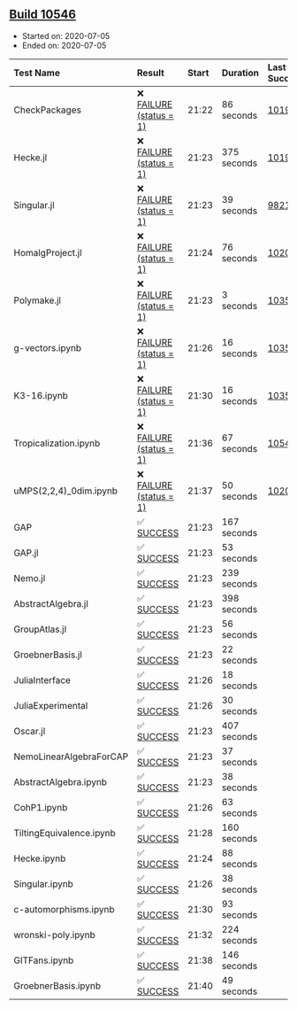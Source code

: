 ## [Build 10546](https://oscarci.mathematik.uni-kl.de/job/oscar/10546/)

* Started on: 2020-07-05
* Ended on: 2020-07-05

| Test Name    | Result | Start | Duration | Last Success | First Failure |
|:-------------|:-------|:------|:---------|:-------------|:--------------|
| CheckPackages | ❌ [FAILURE (status = 1)](https://oscarci.mathematik.uni-kl.de/job/oscar/10546/artifact/logs/build-10546/CheckPackages.log) | 21:22 | 86 seconds | [10197](https://oscarci.mathematik.uni-kl.de/job/oscar/10197/) | [10198](https://oscarci.mathematik.uni-kl.de/job/oscar/10198/) |
| Hecke.jl | ❌ [FAILURE (status = 1)](https://oscarci.mathematik.uni-kl.de/job/oscar/10546/artifact/logs/build-10546/Hecke.jl.log) | 21:23 | 375 seconds | [10197](https://oscarci.mathematik.uni-kl.de/job/oscar/10197/) | [10198](https://oscarci.mathematik.uni-kl.de/job/oscar/10198/) |
| Singular.jl | ❌ [FAILURE (status = 1)](https://oscarci.mathematik.uni-kl.de/job/oscar/10546/artifact/logs/build-10546/Singular.jl.log) | 21:23 | 39 seconds | [9821](https://oscarci.mathematik.uni-kl.de/job/oscar/9821/) | [9822](https://oscarci.mathematik.uni-kl.de/job/oscar/9822/) |
| HomalgProject.jl | ❌ [FAILURE (status = 1)](https://oscarci.mathematik.uni-kl.de/job/oscar/10546/artifact/logs/build-10546/HomalgProject.jl.log) | 21:24 | 76 seconds | [10209](https://oscarci.mathematik.uni-kl.de/job/oscar/10209/) | [10210](https://oscarci.mathematik.uni-kl.de/job/oscar/10210/) |
| Polymake.jl | ❌ [FAILURE (status = 1)](https://oscarci.mathematik.uni-kl.de/job/oscar/10546/artifact/logs/build-10546/Polymake.jl.log) | 21:23 | 3 seconds | [10356](https://oscarci.mathematik.uni-kl.de/job/oscar/10356/) | [10357](https://oscarci.mathematik.uni-kl.de/job/oscar/10357/) |
| g-vectors.ipynb | ❌ [FAILURE (status = 1)](https://oscarci.mathematik.uni-kl.de/job/oscar/10546/artifact/logs/build-10546/g-vectors.ipynb.log) | 21:26 | 16 seconds | [10356](https://oscarci.mathematik.uni-kl.de/job/oscar/10356/) | [10357](https://oscarci.mathematik.uni-kl.de/job/oscar/10357/) |
| K3-16.ipynb | ❌ [FAILURE (status = 1)](https://oscarci.mathematik.uni-kl.de/job/oscar/10546/artifact/logs/build-10546/K3-16.ipynb.log) | 21:30 | 16 seconds | [10356](https://oscarci.mathematik.uni-kl.de/job/oscar/10356/) | [10357](https://oscarci.mathematik.uni-kl.de/job/oscar/10357/) |
| Tropicalization.ipynb | ❌ [FAILURE (status = 1)](https://oscarci.mathematik.uni-kl.de/job/oscar/10546/artifact/logs/build-10546/Tropicalization.ipynb.log) | 21:36 | 67 seconds | [10543](https://oscarci.mathematik.uni-kl.de/job/oscar/10543/) | [10544](https://oscarci.mathematik.uni-kl.de/job/oscar/10544/) |
| uMPS(2,2,4)_0dim.ipynb | ❌ [FAILURE (status = 1)](https://oscarci.mathematik.uni-kl.de/job/oscar/10546/artifact/logs/build-10546/uMPS-2-2-4-_0dim.ipynb.log) | 21:37 | 50 seconds | [10209](https://oscarci.mathematik.uni-kl.de/job/oscar/10209/) | [10210](https://oscarci.mathematik.uni-kl.de/job/oscar/10210/) |
| GAP | ✅ [SUCCESS](https://oscarci.mathematik.uni-kl.de/job/oscar/10546/artifact/logs/build-10546/GAP.log) | 21:23 | 167 seconds |  |  |
| GAP.jl | ✅ [SUCCESS](https://oscarci.mathematik.uni-kl.de/job/oscar/10546/artifact/logs/build-10546/GAP.jl.log) | 21:23 | 53 seconds |  |  |
| Nemo.jl | ✅ [SUCCESS](https://oscarci.mathematik.uni-kl.de/job/oscar/10546/artifact/logs/build-10546/Nemo.jl.log) | 21:23 | 239 seconds |  |  |
| AbstractAlgebra.jl | ✅ [SUCCESS](https://oscarci.mathematik.uni-kl.de/job/oscar/10546/artifact/logs/build-10546/AbstractAlgebra.jl.log) | 21:23 | 398 seconds |  |  |
| GroupAtlas.jl | ✅ [SUCCESS](https://oscarci.mathematik.uni-kl.de/job/oscar/10546/artifact/logs/build-10546/GroupAtlas.jl.log) | 21:23 | 56 seconds |  |  |
| GroebnerBasis.jl | ✅ [SUCCESS](https://oscarci.mathematik.uni-kl.de/job/oscar/10546/artifact/logs/build-10546/GroebnerBasis.jl.log) | 21:23 | 22 seconds |  |  |
| JuliaInterface | ✅ [SUCCESS](https://oscarci.mathematik.uni-kl.de/job/oscar/10546/artifact/logs/build-10546/JuliaInterface.log) | 21:26 | 18 seconds |  |  |
| JuliaExperimental | ✅ [SUCCESS](https://oscarci.mathematik.uni-kl.de/job/oscar/10546/artifact/logs/build-10546/JuliaExperimental.log) | 21:26 | 30 seconds |  |  |
| Oscar.jl | ✅ [SUCCESS](https://oscarci.mathematik.uni-kl.de/job/oscar/10546/artifact/logs/build-10546/Oscar.jl.log) | 21:23 | 407 seconds |  |  |
| NemoLinearAlgebraForCAP | ✅ [SUCCESS](https://oscarci.mathematik.uni-kl.de/job/oscar/10546/artifact/logs/build-10546/NemoLinearAlgebraForCAP.log) | 21:23 | 37 seconds |  |  |
| AbstractAlgebra.ipynb | ✅ [SUCCESS](https://oscarci.mathematik.uni-kl.de/job/oscar/10546/artifact/logs/build-10546/AbstractAlgebra.ipynb.log) | 21:23 | 38 seconds |  |  |
| CohP1.ipynb | ✅ [SUCCESS](https://oscarci.mathematik.uni-kl.de/job/oscar/10546/artifact/logs/build-10546/CohP1.ipynb.log) | 21:26 | 63 seconds |  |  |
| TiltingEquivalence.ipynb | ✅ [SUCCESS](https://oscarci.mathematik.uni-kl.de/job/oscar/10546/artifact/logs/build-10546/TiltingEquivalence.ipynb.log) | 21:28 | 160 seconds |  |  |
| Hecke.ipynb | ✅ [SUCCESS](https://oscarci.mathematik.uni-kl.de/job/oscar/10546/artifact/logs/build-10546/Hecke.ipynb.log) | 21:24 | 88 seconds |  |  |
| Singular.ipynb | ✅ [SUCCESS](https://oscarci.mathematik.uni-kl.de/job/oscar/10546/artifact/logs/build-10546/Singular.ipynb.log) | 21:26 | 38 seconds |  |  |
| c-automorphisms.ipynb | ✅ [SUCCESS](https://oscarci.mathematik.uni-kl.de/job/oscar/10546/artifact/logs/build-10546/c-automorphisms.ipynb.log) | 21:30 | 93 seconds |  |  |
| wronski-poly.ipynb | ✅ [SUCCESS](https://oscarci.mathematik.uni-kl.de/job/oscar/10546/artifact/logs/build-10546/wronski-poly.ipynb.log) | 21:32 | 224 seconds |  |  |
| GITFans.ipynb | ✅ [SUCCESS](https://oscarci.mathematik.uni-kl.de/job/oscar/10546/artifact/logs/build-10546/GITFans.ipynb.log) | 21:38 | 146 seconds |  |  |
| GroebnerBasis.ipynb | ✅ [SUCCESS](https://oscarci.mathematik.uni-kl.de/job/oscar/10546/artifact/logs/build-10546/GroebnerBasis.ipynb.log) | 21:40 | 49 seconds |  |  |
